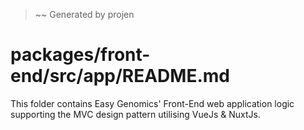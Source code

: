 > ~~ Generated by projen
# packages/front-end/src/app/README.md
This folder contains Easy Genomics' Front-End web application logic supporting the MVC design pattern utilising VueJs & NuxtJs.